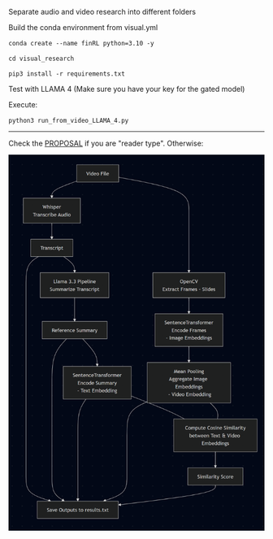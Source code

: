 Separate audio and video research into different folders

Build the conda environment from visual.yml 

```
conda create --name finRL python=3.10 -y
```

```
cd visual_research
```

```
pip3 install -r requirements.txt
```

Test with LLAMA 4 (Make sure you have your key for the gated model)

Execute:

```
python3 run_from_video_LLAMA_4.py
```

----------------

Check the [PROPOSAL](./Proposal.md) if you are "reader type". Otherwise:

![Diagram](./images/Proposal_diagram.png)